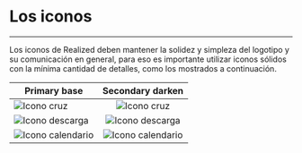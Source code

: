 # Los iconos
---

Los iconos de Realized deben mantener la solidez y simpleza del logotipo y su comunicación en general, para eso es importante utilizar iconos sólidos con la mínima cantidad de detalles, como los mostrados a continuación.

| Primary base     | Secondary darken           |
| -----------------|:--------------------------:|
| ![Icono cruz](http://thonet.realized.es/doc/img/brand/icon01-primary-base.svg "Icono cruz")               | ![Icono cruz](http://thonet.realized.es/doc/img/brand/icon01-secondary-darken.svg "Icono cruz")                |
| ![Icono descarga](http://thonet.realized.es/doc/img/brand/icon02-primary-base.svg "Icono descarga")       | ![Icono descarga](http://thonet.realized.es/doc/img/brand/icon02-secondary-darken.svg "Icono descarga")        |
| ![Icono calendario](http://thonet.realized.es/doc/img/brand/icon03-primary-base.svg "Icono calendario")   | ![Icono calendario](http://thonet.realized.es/doc/img/brand/icon03-secondary-darken.svg "Icono calendario")    |
